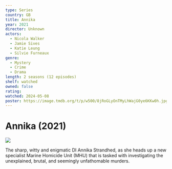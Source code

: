 ```yaml
---
type: Series
country: GB
title: Annika
year: 2021
director: Unknown
actors:
  - Nicola Walker
  - Jamie Sives
  - Katie Leung
  - Silvie Furneaux
genre:
  - Mystery
  - Crime
  - Drama
length: 2 seasons (12 episodes)
shelf: watched
owned: false
rating:
watched: 2024-05-08
poster: https://image.tmdb.org/t/p/w500/8jRoGLyOnTMyLhWajG0ye6KKw0h.jpg
---
```


# Annika (2021)

![](https://image.tmdb.org/t/p/w500/8jRoGLyOnTMyLhWajG0ye6KKw0h.jpg)

The sharp, witty and enigmatic DI Annika Strandhed, as she heads up a new specialist Marine Homicide Unit (MHU) that is tasked with investigating the unexplained, brutal, and seemingly unfathomable murders.